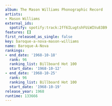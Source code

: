 ```yaml
---
album: The Mason Williams Phonographic Record
artists:
- Mason Williams
external_ids:
  spotify: spotify:track:2ff6ILugtshFUiWIVu83B9
features: []
first_released_as_single: false
key: baroque-a-nova-mason-williams
name: Baroque-A-Nova
rankings:
- end_date: '1968-10-18'
  rank: 96
  ranking_list: Billboard Hot 100
  start_date: '1968-10-12'
- end_date: '1968-10-25'
  rank: 96
  ranking_list: Billboard Hot 100
  start_date: '1968-10-19'
release_year: 1968
runtime: 133666
---
```


